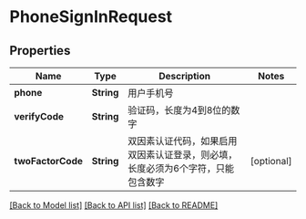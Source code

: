 # PhoneSignInRequest

## Properties
Name | Type | Description | Notes
------------ | ------------- | ------------- | -------------
**phone** | **String** | 用户手机号 | 
**verifyCode** | **String** | 验证码，长度为4到8位的数字 | 
**twoFactorCode** | **String** | 双因素认证代码，如果启用双因素认证登录，则必填，长度必须为6个字符，只能包含数字 | [optional] 

[[Back to Model list]](../README.md#documentation-for-models) [[Back to API list]](../README.md#documentation-for-api-endpoints) [[Back to README]](../README.md)


